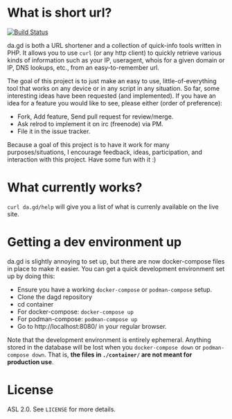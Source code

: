 What is short url?
==============

[![Build Status](https://secure.travis-ci.org/dagd/dagd.png?branch=master)](http://travis-ci.org/dagd/dagd)

da.gd is both a URL shortener and a collection of quick-info tools written in PHP. It allows you to use `curl` (or any http client) to quickly retrieve various kinds of information such as your IP, useragent, whois for a given domain or IP, DNS lookups, etc., from an easy-to-remember url.

The goal of this project is to just make an easy to use, little-of-everything tool that works on any device or in any script in any situation. So far, some interesting ideas have been requested (and implemented). If you have an idea for a feature you would like to see, please either (order of preference):

- Fork, Add feature, Send pull request for review/merge.
- Ask relrod to implement it on irc (freenode) via PM.
- File it in the issue tracker.

Because a goal of this project is to have it work for many purposes/situations, I encourage feedback, ideas, participation, and interaction with this project. Have some fun with it :)

What currently works?
=====================

`curl da.gd/help` will give you a list of what is currenly available
on the live site.

Getting a dev environment up
============================

da.gd is slightly annoying to set up, but there are now docker-compose files in place to make it easier.
You can get a quick development environment set up by doing this:

* Ensure you have a working `docker-compose` or `podman-compose` setup.
* Clone the dagd repository
* cd container
* For docker-compose: `docker-compose up`
* For podman-compose: `podman-compose up`
* Go to http://localhost:8080/ in your regular browser.

Note that the development environment is entirely ephemeral. Anything stored in the database will be lost when you `docker-compose down` or `podman-compose down`.
That is, **the files in `./container/` are not meant for production use**.

License
=======

ASL 2.0. See `LICENSE` for more details.
